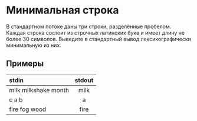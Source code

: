 # Минимальная строка

В стандартном потоке даны три строки, разделённые пробелом. Каждая строка состоит из строчных латинских букв и имеет длину не более 30 символов. Выведите в стандартный вывод лексикографически минимальную из них.

## Примеры

| stdin                | stdout |
| :------------------- | :----: |
| milk milkshake month |  milk  |
| c a b                |   a    |
| fire fog wood        |  fire  |